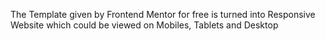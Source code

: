 The Template given by Frontend Mentor for free is turned into Responsive Website which could be viewed on Mobiles, Tablets and Desktop 
